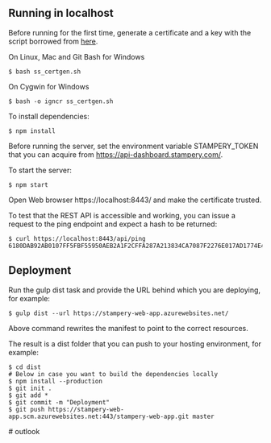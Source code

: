 ## Running in localhost

Before running for the first time, generate a certificate and a key with the script borrowed from [here](https://github.com/OfficeDev/Office-Add-in-Nodejs-ServerAuth/blob/7d125dd2862c629ee10baddffe981e84f0ed3b2d/ss_certgen.sh).

On Linux, Mac and Git Bash for Windows

```
$ bash ss_certgen.sh
```
On Cygwin for Windows

```
$ bash -o igncr ss_certgen.sh
```

To install dependencies:

```
$ npm install
```

Before running the server, set the environment variable STAMPERY_TOKEN that you can acquire from https://api-dashboard.stampery.com/.

To start the server:

```
$ npm start
```

Open Web browser https://localhost:8443/ and make the certificate trusted.

To test that the REST API is accessible and working, you can issue a request to the ping endpoint and expect a hash to be returned:

```
$ curl https://localhost:8443/api/ping
6180DAB92AB0107FF5FBF55950AEB2A1F2CFFA287A213834CA7087F2276E017AD1774E4BC99A1FEFCEADF3B5507030730BFA92EAEFAD49FC4C3683AE6E182614
```
## Deployment

Run the gulp dist task and provide the URL behind which you are deploying, for example:

```
$ gulp dist --url https://stampery-web-app.azurewebsites.net/
```

Above command rewrites the manifest to point to the correct resources.

The result is a dist folder that you can push to your hosting environment, for example:

```
$ cd dist
# Below in case you want to build the dependencies locally
$ npm install --production
$ git init .
$ git add *
$ git commit -m "Deployment"
$ git push https://stampery-web-app.scm.azurewebsites.net:443/stampery-web-app.git master
```
#   o u t l o o k  
 
